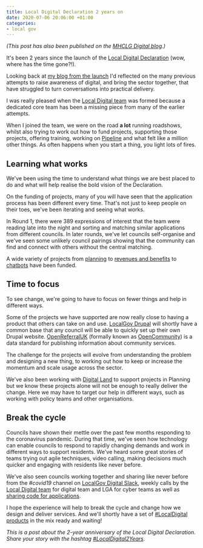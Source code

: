 ```yaml
---
title: Local Digital Declaration 2 years on
date: 2020-07-06 20:06:00 +01:00
categories:
- local gov
---
```


_(This post has also been published on the [MHCLG Digital blog](https://mhclgdigital.blog.gov.uk/2020/07/06/celebrating-two-years-of-the-local-digital-declaration/).)_

It's been 2 years since the launch of the [Local Digital Declaration](https://www.localdigital.gov.uk/declaration/) (wow, where has the time gone?!).

Looking back at [my blog from the launch](/blog/2018/07/launching-local-digital-declaration) I'd reflected on the many previous attempts to raise awareness of digital, and bring the sector together, that have struggled to turn conversations into practical delivery.

I was really pleased when the [Local Digital team](https://twitter.com/LDgovUK) was formed because a dedicated core team has been a missing piece from many of the earlier attempts.

When I joined the team, we were on the road **a lot** running roadshows, whilst also trying to work out how to fund projects, supporting those projects, offering training, working on [Pipeline](https://pipeline.localgov.digital) and what felt like a million other things. As often happens when you start a thing, you light lots of fires.

## Learning what works

We've been using the time to understand what things we are best placed to do and what will help realise the bold vision of the Declaration.

On the funding of projects, many of you will have seen that the application process has been different every time. That's not just to keep people on their toes, we've been iterating and seeing what works.

In Round 1, there were 389 expressions of interest that the team were reading late into the night and sorting and matching similar applications from different councils. In later rounds, we've let councils self-organise and we've seen some unlikely council pairings showing that the community can find and connect with others without the central matching. 

A wide variety of projects from [planning](https://localdigital.gov.uk/fund/projects-submitted/?stage=&status=funded&service=planning-and-building-control&round=&region=) to [revenues and benefits](https://localdigital.gov.uk/funded-projects-round-3/a-new-system-for-processing-revenues-and-benefits-data/) to [chatbots](https://localdigital.gov.uk/can-chatbots-and-ai-help-solve-service-design-problems/) have been funded.

## Time to focus

To see change, we're going to have to focus on fewer things and help in different ways.

Some of the projects we have supported are now really close to having a product that others can take on and use. [LocalGov Drupal](https://localgovdrupal.org) will shortly have a common base that any council will be able to quickly set up their own Drupal website. [OpenReferralUK](https://openreferraluk.org/) (formally known as [OpenCommunity](https://opencommunity.org.uk/)) is a data standard for publishing information about community services.

The challenge for the projects will evolve from understanding the problem and designing a new thing, to working out how to keep or increase the momentum and scale usage across the sector.

We've also been working with [Digital Land](https://digital-land.github.io/) to support projects in Planning but we know these projects alone will not be enough to really deliver the change. Here we may have to target our help in different ways, such as working with policy teams and other organisations.

## Break the cycle

Councils have shown their mettle over the past few months responding to the coronavirus pandemic. During that time, we've seen how technology can enable councils to respond to rapidly changing demands and work in different ways to support residents. We've heard some great stories of teams trying out agile techniques, video calling, making decisions much quicker and engaging with residents like never before.

We've also seen councils working together and sharing like never before from the _#covid19_ channel on [LocalGov Digital Slack](https://localgov.digital/news/2020/03/new-covid19-channel-launched), weekly calls by the [Local Digital team](https://localdigital.gov.uk/coronavirus-response/) for digital team and LGA for cyber teams as well as [sharing code for applications](https://docs.google.com/document/d/19MrE7NpcZs6h_FtFgchjlvtBBMFqDxTby4XWqn-ji3g/edit#heading=h.2o42w8ch4nt5).

I hope the experience will help to break the cycle and change how we design and deliver services. And we'll shortly have a set of [#LocalDigital products](https://localdigital.gov.uk/funded-projects/) in the mix ready and waiting!

_This is a post about the 2-year anniversary of the Local Digital Declaration. Share your story with the hashtag [#LocalDigital2Years](https://twitter.com/search?q=%23LocalDigital2Years)._
